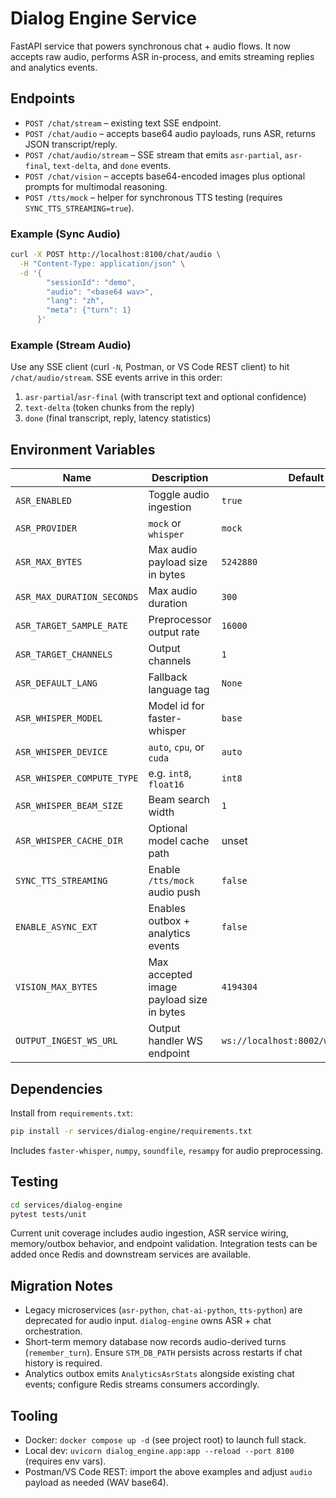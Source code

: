 # Dialog Engine Service

FastAPI service that powers synchronous chat + audio flows. It now accepts raw audio, performs ASR in-process, and emits streaming replies and analytics events.

## Endpoints

- `POST /chat/stream` – existing text SSE endpoint.
- `POST /chat/audio` – accepts base64 audio payloads, runs ASR, returns JSON transcript/reply.
- `POST /chat/audio/stream` – SSE stream that emits `asr-partial`, `asr-final`, `text-delta`, and `done` events.
- `POST /chat/vision` – accepts base64-encoded images plus optional prompts for multimodal reasoning.
- `POST /tts/mock` – helper for synchronous TTS testing (requires `SYNC_TTS_STREAMING=true`).

### Example (Sync Audio)
```bash
curl -X POST http://localhost:8100/chat/audio \
  -H "Content-Type: application/json" \
  -d '{
        "sessionId": "demo",
        "audio": "<base64 wav>",
        "lang": "zh",
        "meta": {"turn": 1}
      }'
```

### Example (Stream Audio)
Use any SSE client (curl `-N`, Postman, or VS Code REST client) to hit `/chat/audio/stream`. SSE events arrive in this order:
1. `asr-partial`/`asr-final` (with transcript text and optional confidence)
2. `text-delta` (token chunks from the reply)
3. `done` (final transcript, reply, latency statistics)

## Environment Variables

| Name | Description | Default |
| --- | --- | --- |
| `ASR_ENABLED` | Toggle audio ingestion | `true` |
| `ASR_PROVIDER` | `mock` or `whisper` | `mock` |
| `ASR_MAX_BYTES` | Max audio payload size in bytes | `5242880` |
| `ASR_MAX_DURATION_SECONDS` | Max audio duration | `300` |
| `ASR_TARGET_SAMPLE_RATE` | Preprocessor output rate | `16000` |
| `ASR_TARGET_CHANNELS` | Output channels | `1` |
| `ASR_DEFAULT_LANG` | Fallback language tag | `None` |
| `ASR_WHISPER_MODEL` | Model id for faster-whisper | `base` |
| `ASR_WHISPER_DEVICE` | `auto`, `cpu`, or `cuda` | `auto` |
| `ASR_WHISPER_COMPUTE_TYPE` | e.g. `int8`, `float16` | `int8` |
| `ASR_WHISPER_BEAM_SIZE` | Beam search width | `1` |
| `ASR_WHISPER_CACHE_DIR` | Optional model cache path | unset |
| `SYNC_TTS_STREAMING` | Enable `/tts/mock` audio push | `false` |
| `ENABLE_ASYNC_EXT` | Enables outbox + analytics events | `false` |
| `VISION_MAX_BYTES` | Max accepted image payload size in bytes | `4194304` |
| `OUTPUT_INGEST_WS_URL` | Output handler WS endpoint | `ws://localhost:8002/ws/ingest/tts` |

## Dependencies

Install from `requirements.txt`:
```bash
pip install -r services/dialog-engine/requirements.txt
```
Includes `faster-whisper`, `numpy`, `soundfile`, `resampy` for audio preprocessing.

## Testing

```bash
cd services/dialog-engine
pytest tests/unit
```

Current unit coverage includes audio ingestion, ASR service wiring, memory/outbox behavior, and endpoint validation. Integration tests can be added once Redis and downstream services are available.

## Migration Notes

- Legacy microservices (`asr-python`, `chat-ai-python`, `tts-python`) are deprecated for audio input. `dialog-engine` owns ASR + chat orchestration.
- Short-term memory database now records audio-derived turns (`remember_turn`). Ensure `STM_DB_PATH` persists across restarts if chat history is required.
- Analytics outbox emits `AnalyticsAsrStats` alongside existing chat events; configure Redis streams consumers accordingly.

## Tooling

- Docker: `docker compose up -d` (see project root) to launch full stack.
- Local dev: `uvicorn dialog_engine.app:app --reload --port 8100` (requires env vars).
- Postman/VS Code REST: import the above examples and adjust `audio` payload as needed (WAV base64).

